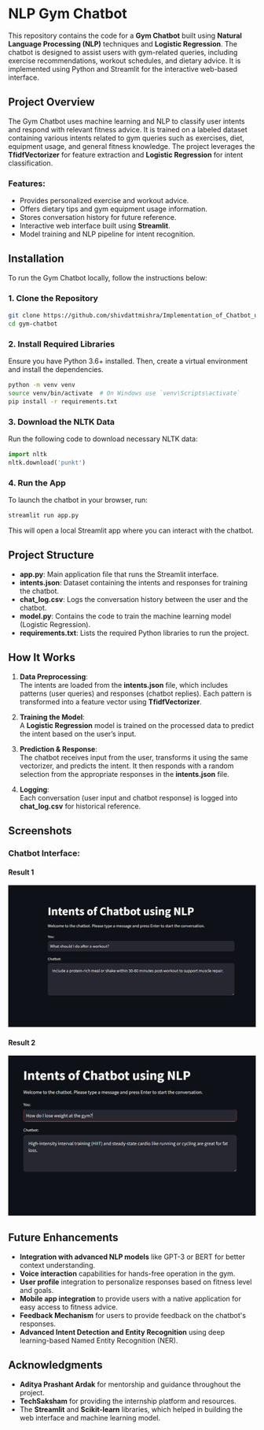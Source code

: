 
# NLP Gym Chatbot

This repository contains the code for a **Gym Chatbot** built using **Natural Language Processing (NLP)** techniques and **Logistic Regression**. The chatbot is designed to assist users with gym-related queries, including exercise recommendations, workout schedules, and dietary advice. It is implemented using Python and Streamlit for the interactive web-based interface.

## Project Overview

The Gym Chatbot uses machine learning and NLP to classify user intents and respond with relevant fitness advice. It is trained on a labeled dataset containing various intents related to gym queries such as exercises, diet, equipment usage, and general fitness knowledge. The project leverages the **TfidfVectorizer** for feature extraction and **Logistic Regression** for intent classification.

### Features:
- Provides personalized exercise and workout advice.
- Offers dietary tips and gym equipment usage information.
- Stores conversation history for future reference.
- Interactive web interface built using **Streamlit**.
- Model training and NLP pipeline for intent recognition.

## Installation

To run the Gym Chatbot locally, follow the instructions below:

### 1. Clone the Repository

```bash
git clone https://github.com/shivdattmishra/Implementation_of_Chatbot_using_NLP.git
cd gym-chatbot
```

### 2. Install Required Libraries

Ensure you have Python 3.6+ installed. Then, create a virtual environment and install the dependencies.

```bash
python -m venv venv
source venv/bin/activate  # On Windows use `venv\Scripts\activate`
pip install -r requirements.txt
```

### 3. Download the NLTK Data

Run the following code to download necessary NLTK data:

```python
import nltk
nltk.download('punkt')
```

### 4. Run the App

To launch the chatbot in your browser, run:

```bash
streamlit run app.py
```

This will open a local Streamlit app where you can interact with the chatbot.

## Project Structure

- **app.py**: Main application file that runs the Streamlit interface.
- **intents.json**: Dataset containing the intents and responses for training the chatbot.
- **chat_log.csv**: Logs the conversation history between the user and the chatbot.
- **model.py**: Contains the code to train the machine learning model (Logistic Regression).
- **requirements.txt**: Lists the required Python libraries to run the project.

## How It Works

1. **Data Preprocessing**:  
   The intents are loaded from the **intents.json** file, which includes patterns (user queries) and responses (chatbot replies). Each pattern is transformed into a feature vector using **TfidfVectorizer**.

2. **Training the Model**:  
   A **Logistic Regression** model is trained on the processed data to predict the intent based on the user’s input.

3. **Prediction & Response**:  
   The chatbot receives input from the user, transforms it using the same vectorizer, and predicts the intent. It then responds with a random selection from the appropriate responses in the **intents.json** file.

4. **Logging**:  
   Each conversation (user input and chatbot response) is logged into **chat_log.csv** for historical reference.

## Screenshots

### Chatbot Interface:

#### Result 1
![Gym Chatbot Interface - Result 1](result_1.png)

#### Result 2
![Gym Chatbot Interface - Result 2](result_2.png)


## Future Enhancements

- **Integration with advanced NLP models** like GPT-3 or BERT for better context understanding.
- **Voice interaction** capabilities for hands-free operation in the gym.
- **User profile** integration to personalize responses based on fitness level and goals.
- **Mobile app integration** to provide users with a native application for easy access to fitness advice.
- **Feedback Mechanism** for users to provide feedback on the chatbot's responses.
- **Advanced Intent Detection and Entity Recognition** using deep learning-based Named Entity Recognition (NER).

## Acknowledgments

- **Aditya Prashant Ardak** for mentorship and guidance throughout the project.
- **TechSaksham** for providing the internship platform and resources.
- The **Streamlit** and **Scikit-learn** libraries, which helped in building the web interface and machine learning model.

